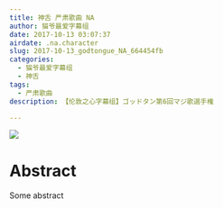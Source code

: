 ```yaml
---
title: 神舌 严肃歌曲 NA
author: 猫爷最爱字幕组
date: 2017-10-13 03:07:37
airdate: .na.character
slug: 2017-10-13_godtongue_NA_664454fb
categories:
  - 猫爷最爱字幕组
  - 神舌
tags:
  - 严肃歌曲
description: 【伦敦之心字幕组】ゴッドタン第6回マジ歌選手権

---
```

![](/img/gakki.jpg)
# Abstract
Some abstract
